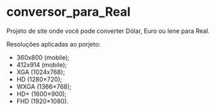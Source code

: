 # conversor_para_Real
Projeto de site onde você pode converter Dólar, Euro ou Iene para Real.

Resoluções aplicadas ao porjeto:

- 360x800 (mobile);
- 412x914 (mobile);
- XGA (1024x768);
- HD (1280×720);
- WXGA (1366×768);
- HD+ (1600×900);
- FHD (1920×1080).
